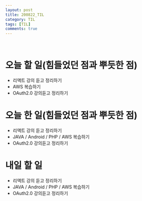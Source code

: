```yaml
---
layout: post
title: 200822_TIL
category: TIL
tags: [TIL]
comments: true
---
```


<br>

# 오늘 할 일(힘들었던 점과 뿌듯한 점)
  - 리액트 강의 듣고 정리하기
  - AWS 복습하기
  - OAuth2.0 강의듣고 정리하기

# 오늘 한 일(힘들었던 점과 뿌듯한 점)
  - 리액트 강의 듣고 정리하기
  - JAVA / Android / PHP / AWS 복습하기
  - OAuth2.0 강의듣고 정리하기

# 내일 할 일
  - 리액트 강의 듣고 정리하기
  - JAVA / Android / PHP / AWS 복습하기
  - OAuth2.0 강의듣고 정리하기
